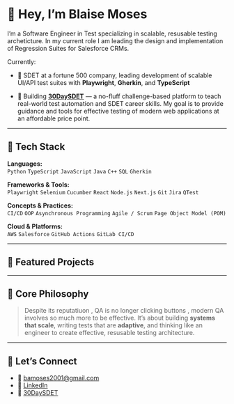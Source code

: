 # 👋 Hey, I’m Blaise Moses

I’m a Software Engineer in Test specializing in scalable, resusable testing archeticture. In my current role I am leading the design and implementation of Regression Suites for Salesforce CRMs.

Currently:
- 🏦 SDET at a fortune 500 company, leading development of scalable UI/API test suites with **Playwright**, **Gherkin**, and **TypeScript**

- 🚀 Building **[30DaySDET]([https://30daysdet.dev/])** — a no-fluff challenge-based platform to teach real-world test automation and SDET career skills. My goal is to provide guidance and tools for effective testing of modern web applications at an affordable price point. 

---

## 🧰 Tech Stack

**Languages:**  
`Python` `TypeScript` `JavaScript` `Java` `C++` `SQL` `Gherkin`

**Frameworks & Tools:**  
`Playwright` `Selenium` `Cucumber` `React` `Node.js` `Next.js` `Git` `Jira` `QTest`

**Concepts & Practices:**  
`CI/CD` `OOP` `Asynchronous Programming` `Agile / Scrum` `Page Object Model (POM)`

**Cloud & Platforms:**  
`AWS` `Salesforce` `GitHub Actions` `GitLab CI/CD`

---

## 📂 Featured Projects


---

## 💭 Core Philosophy

> Despite its reputatiuon , QA is no longer clicking buttons , modern QA involves so much more to be effective. 
> It’s about building **systems that scale**, writing tests that are **adaptive**, and thinking like an engineer to create effective, resusable testing architecture.

---

## 🔗 Let’s Connect

- 📧 [bamoses2001@gmail.com](mailto:bamoses2001@gmail.com)
- 💼 [LinkedIn](https://www.linkedin.com/in/blaise-moses)
- 🚀 [30DaySDET](https://30daysdet.dev/)
